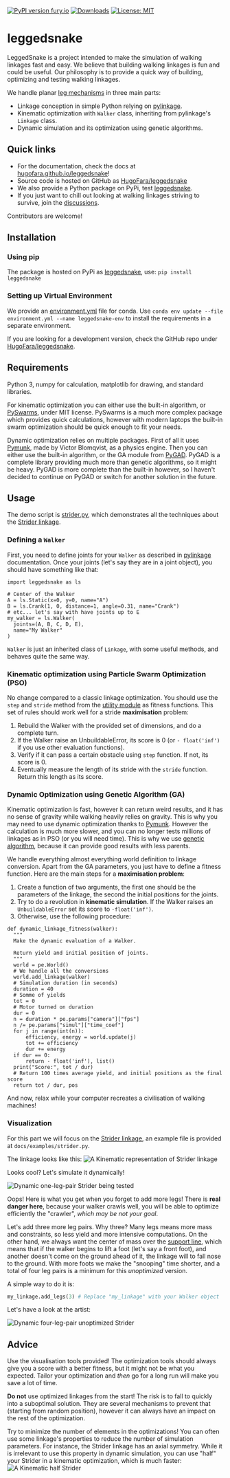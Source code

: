 [![PyPI version fury.io](https://badge.fury.io/py/leggedsnake.svg)](https://pypi.python.org/pypi/leggedsnake/)
[![Downloads](https://static.pepy.tech/personalized-badge/leggedsnake?period=total&units=international_system&left_color=grey&right_color=green&left_text=Downloads/week)](https://pepy.tech/project/leggedsnake)
[![License: MIT](https://img.shields.io/badge/license-MIT-blue.svg )](https://raw.githubusercontent.com/HugoFara/leggedsnake/master/LICENSE.rst)

# leggedsnake

LeggedSnake is a project intended to make the simulation of walking linkages fast and easy. We believe that building walking linkages is fun and could be useful. Our philosophy is to provide a quick way of building, optimizing and testing walking linkages.

We handle planar [leg mechanisms](https://en.wikipedia.org/wiki/Leg_mechanism) in three main parts:

* Linkage conception in simple Python relying on [pylinkage](https://github.com/HugoFara/pylinkage).
* Kinematic optimization with ``Walker`` class, inheriting from pylinkage's ``Linkage`` class.
* Dynamic simulation and its optimization using genetic algorithms.

## Quick links

* For the documentation, check the docs at [hugofara.github.io/leggedsnake](https://hugofara.github.io/leggedsnake/)!
* Source code is hosted on GitHub as [HugoFara/leggedsnake](https://github.com/HugoFara/leggedsnake)
* We also provide a Python package on PyPi, test [leggedsnake](https://pypi.org/project/leggedsnake/).
* If you just want to chill out looking at walking linkages striving to survive, join the [discussions](https://github.com/HugoFara/leggedsnake/discussions).

Contributors are welcome!

## Installation

### Using pip

The package is hosted on PyPi as [leggedsnake](https://pypi.org/project/leggedsnake/), use:
``pip install leggedsnake``

### Setting up Virtual Environment

We provide an [environment.yml](https://github.com/HugoFara/leggedsnake/blob/master/environment.yml) file for conda. Use ``conda env update --file environment.yml --name leggedsnake-env`` to install the requirements in a separate environment. 

If you are looking for a development version, check the GitHub repo under [HugoFara/leggedsnake](https://github.com/HugoFara/leggedsnake). 

## Requirements

Python 3, numpy for calculation, matplotlib for drawing, and standard libraries. 

For kinematic optimization you can either use the built-in algorithm, or 
[PySwarms](https://pyswarms.readthedocs.io/en/latest/), under MIT license. PySwarms is a much more complex package 
which provides quick calculations, however with modern laptops the built-in swarm optimization should be quick enough 
to fit your needs.

Dynamic optimization relies on multiple packages. First of all it uses 
[Pymunk](http://www.pymunk.org/en/latest/index.html), made by Victor Blomqvist, as a physics engine. Then you can 
either use the built-in algorithm, or the GA module from [PyGAD](https://pygad.readthedocs.io/en/latest/). PyGAD is a 
complete library providing much more than genetic algorithms, so it might be heavy. PyGAD is more complete than the 
built-in however, so I haven't decided to continue on PyGAD or switch for another solution in the future.

## Usage

The demo script is [strider.py](https://github.com/HugoFara/leggedsnake/blob/master/docs/examples/strider.py), which 
demonstrates all the techniques about the [Strider linkage](https://www.diywalkers.com/strider-linkage-plans.html).

### Defining a ``Walker``
First, you need to define joints for your ``Walker`` as described in [pylinkage](https://github.com/HugoFara/pylinkage)
documentation. Once your joints (let's say they are in a joint object), you should have something like that:

```python3
import leggedsnake as ls

# Center of the Walker
A = ls.Static(x=0, y=0, name="A")
B = ls.Crank(1, 0, distance=1, angle=0.31, name="Crank")
# etc... let's say with have joints up to E
my_walker = ls.Walker(
  joints=(A, B, C, D, E),
  name="My Walker"
)
```

``Walker`` is just an inherited class of ``Linkage``, with some useful methods, and behaves quite the same way.

### Kinematic optimization using Particle Swarm Optimization (PSO)

No change compared to a classic linkage optimization. You should use the ``step`` and ``stride`` method from the [utility module](https://github.com/HugoFara/leggedsnake/blob/master/leggedsnake/utility.py) as fitness functions. 
This set of rules should work well for a stride **maximisation** problem:

1. Rebuild the Walker with the provided set of dimensions, and do a complete turn.
2. If the Walker raise an UnbuildableError, its score is 0 (or ``- float('inf')`` if you use other evaluation functions).
3. Verify if it can pass a certain obstacle using ``step`` function. If not, its score is 0.
4. Eventually measure the length of its stride with the ``stride`` function. Return this length as its score.

### Dynamic Optimization using Genetic Algorithm (GA)

Kinematic optimization is fast, however it can return weird results, and it has no sense of gravity while walking heavily relies on gravity. This is why you may need to use dynamic optimization thanks to [Pymunk](http://www.pymunk.org/en/latest/index.html). However the calculation is much more slower, and you can no longer tests millions of linkages as in PSO (or you will need time). This is why we use [genetic algorithm](https://en.wikipedia.org/wiki/Genetic_algorithm), because it can provide good results with less parents.

We handle everything almost everything world definition to linkage conversion. Apart from the GA parameters, you just have to define a fitness function. Here are the main steps for a **maximisation problem**:

1. Create a function of two arguments, the first one should be the parameters of the linkage, the second the initial positions for the joints. 
2. Try to do a revolution in **kinematic simulation**. If the Walker raises an ``UnbuildableError`` set its score to ``-float('inf')``. 
3. Otherwise, use the following procedure: 

```python3
def dynamic_linkage_fitness(walker):
  """
  Make the dynamic evaluation of a Walker.
  
  Return yield and initial position of joints.
  """
  world = pe.World()
  # We handle all the conversions
  world.add_linkage(walker)
  # Simulation duration (in seconds)
  duration = 40
  # Somme of yields
  tot = 0
  # Motor turned on duration
  dur = 0
  n = duration * pe.params["camera"]["fps"]
  n /= pe.params["simul"]["time_coef"]
  for j in range(int(n)):
      efficiency, energy = world.update(j)
      tot += efficiency
      dur += energy
  if dur == 0:
      return - float('inf'), list()
  print("Score:", tot / dur)
  # Return 100 times average yield, and initial positions as the final score
  return tot / dur, pos
```

And now, relax while your computer recreates a civilisation of walking machines!

### Visualization

For this part we will focus on the [Strider linkage](https://www.diywalkers.com/strider-linkage-plans.html), an example 
file is provided at ``docs/examples/strider.py``. 

The linkage looks like this:
![A Kinematic representation of Strider linkage](https://github.com/HugoFara/leggedsnake/raw/master/docs/examples/images/Kinematic%20unoptimized%20Strider.gif)

Looks cool? Let's simulate it dynamically!

![Dynamic one-leg-pair Strider being tested](https://github.com/HugoFara/leggedsnake/raw/master/docs/examples/images/Dynamic%20unoptimized%20one-legged%20Strider.gif)

Oops! Here is what you get when you forget to add more legs! There is **real danger here**, because your walker crawls well, you will be able to optimize efficiently the "crawler", *which may be not your goal*. 

Let's add three more leg pairs. Why three? Many legs means more mass and constraints, so less yield and more intensive computations. On the other hand, we always want the center of mass over the [support line](https://en.wikipedia.org/wiki/Support_polygon), which means that if the walker begins to lift a foot (let's say a front foot), and another doesn't come on the ground ahead of it, the linkage will to fall nose to the ground. With more foots we make the "snooping" time shorter, and a total of four leg pairs is a minimum for this *unoptimized* version. 

A simple way to do it is:

```python
my_linkage.add_legs(3) # Replace "my_linkage" with your Walker object
```

Let's have a look at the artist:

![Dynamic four-leg-pair unoptimized Strider](https://github.com/HugoFara/leggedsnake/raw/master/docs/examples/images/Dynamic%20unoptimized%20strider.gif)

## Advice

Use the visualisation tools provided! The optimization tools should always give you a score with a better fitness, but it might not be what you expected. Tailor your optimization and *then* go for a long run will make you save a lot of time.

**Do not** use optimized linkages from the start! The risk is to fall to quickly into a suboptimal solution. They are several mechanisms to prevent that (starting from random position), however it can always have an impact on the rest of the optimization.

Try to minimize the number of elements in the optimizations! You can often use some linkage's properties to reduce the number of simulation parameters. For instance, the Strider linkage has an axial symmetry. While it is irrelevant to use this property in dynamic simulation, you can use "half" your Strider in a kinematic optimization, which is much faster:
![A Kinematic half Strider](https://github.com/HugoFara/leggedsnake/raw/master/docs/examples/images/Kinematic%20half-Strider.gif)

